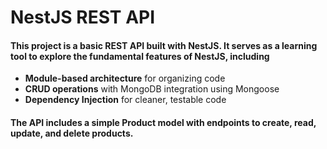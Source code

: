 # NestJS REST API

#### This project is a **basic REST API** built with **NestJS**. It serves as a learning tool to explore the fundamental features of NestJS, including

- **Module-based architecture** for organizing code
- **CRUD operations** with MongoDB integration using Mongoose
- **Dependency Injection** for cleaner, testable code

#### The API includes a simple **Product model with endpoints to create, read, update, and delete products**.
